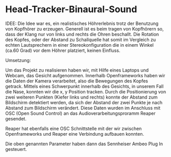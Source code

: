 # Head-Tracker-Binaural-Sound


IDEE:
Die Idee war es, ein realistisches Höhrerlebnis trotz der Benutzung von Kopfhörer zu erzeugen. Generell ist es 
beim tragen von Kopfhörern so, dass der Klang nur von links und rechts die Ohren beschallt. 
Die Rotation des Kopfes, oder der Abstand zu Schallquelle hat somit im Vergleich zu echten Lautsprechern in 
einer Stereokonfiguration die in einem Winkel (ca.60 Grad) vor dem Höhrer platziert, keinen Einfluss. 

Umsetzung:

Um das Projekt zu realisieren haben wir, mit Hilfe eines Laptops und Webcam, das Gesicht aufgenommen. 
Innerhalb Openframeworks haben wir die Daten der Kamera verarbeitet, also die Bewegungen des Kopfes getrack. 
Mittels eines Schwerpunkt innerhalb des Gesichts, in unserem Fall die Nase, konnten wir die x, y Position tracken. 
Durch die Positionierung von zwei weiteren Punkten (Kiefer links und rechts) konnte der Abstand zum Bildschirm detektiert werden, 
da sich der Abstand der zwei Punkte je nach Abstand zum Bildschirm verändert. Diese Daten wurden im Anschluss mit OSC (Open Sound Control) 
an das Audioverarbeitungsproramm Reaper gesendet.

Reaper hat ebenfalls eine OSC Schnittstelle mit der wir zwischen Openframeworks und Reaper eine Verbindung aufbauen konnten.

Die oben genannten Parameter haben dann das Sennheiser Ambeo Plug In gesteuert. 


